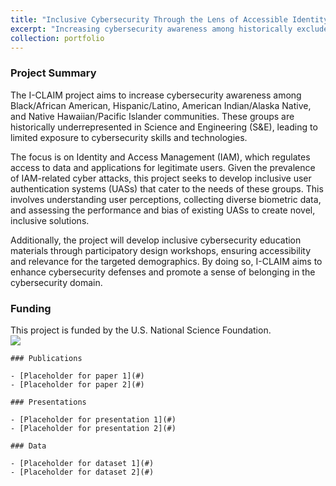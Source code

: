 ```yaml
---
title: "Inclusive Cybersecurity Through the Lens of Accessible Identity and Access Management (I-CLAIM)"
excerpt: "Increasing cybersecurity awareness among historically excluded racial/ethnic groups<br/><img src='../images/iclaim-logo.jpg'>"
collection: portfolio
---
```


### Project Summary

The I-CLAIM project aims to increase cybersecurity awareness among Black/African American, Hispanic/Latino, American Indian/Alaska Native, and Native Hawaiian/Pacific Islander communities. These groups are historically underrepresented in Science and Engineering (S&E), leading to limited exposure to cybersecurity skills and technologies.

The focus is on Identity and Access Management (IAM), which regulates access to data and applications for legitimate users. Given the prevalence of IAM-related cyber attacks, this project seeks to develop inclusive user authentication systems (UASs) that cater to the needs of these groups. This involves understanding user perceptions, collecting diverse biometric data, and assessing the performance and bias of existing UASs to create novel, inclusive solutions.

Additionally, the project will develop inclusive cybersecurity education materials through participatory design workshops, ensuring accessibility and relevance for the targeted demographics. By doing so, I-CLAIM aims to enhance cybersecurity defenses and promote a sense of belonging in the cybersecurity domain.

### Funding

This project is funded by the U.S. National Science Foundation.<br/><img src='../../images/nsf-logo.png'>

```
### Publications

- [Placeholder for paper 1](#)
- [Placeholder for paper 2](#)

### Presentations

- [Placeholder for presentation 1](#)
- [Placeholder for presentation 2](#)

### Data

- [Placeholder for dataset 1](#)
- [Placeholder for dataset 2](#)
```
